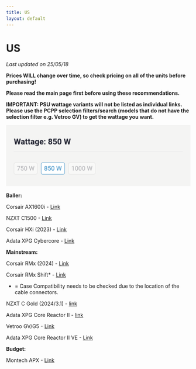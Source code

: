 ```yaml
---
title: US
layout: default
---
```


# US

*Last updated on 25/05/18*

**Prices WILL change over time, so check pricing on all of the units before purchasing!**

**Please read the main page first before using these recommendations.**

**IMPORTANT: PSU wattage variants will not be listed as individual links. Please use the PCPP selection filters/search (models that do not have the selection filter e.g. Vetroo GV) to get the wattage you want.**

![wattageselection](Screenshot_20250506-224510.png)

**Baller:**

Corsair AX1600i - [Link](https://pcpartpicker.com/product/cJbwrH/corsair-ax1600i-1600-w-80-titanium-certified-fully-modular-atx-power-supply-cp-9020087-na)

NZXT C1500 - [Link](https://pcpartpicker.com/product/RLZXsY/nzxt-c1500-1500-w-80-platinum-certified-fully-modular-atx-power-supply-pa-5p1bb-us)

Corsair HXi (2023) - [Link](https://pcpartpicker.com/product/fFbRsY/corsair-hx1500i-2023-1500-w-80-platinum-certified-fully-modular-atx-power-supply-cp-9020261-na)

Adata XPG Cybercore - [Link](https://pcpartpicker.com/product/FChv6h/adata-xpg-cybercore-ii-1300-w-80-platinum-certified-fully-modular-atx-power-supply-cybercoreii1300p-bkcus)

**Mainstream:**

Corsair RMx (2024) - [Link](https://pcpartpicker.com/product/vY4Zxr/corsair-rm850x-2024-850-w-fully-modular-atx-power-supply-cp-9020270-na)

Corsair RMx Shift* - [Link](https://pcpartpicker.com/product/bGJp99/corsair-rm750x-shift-750-w-80-gold-certified-fully-modular-side-interface-atx-power-supply-cp-9020251-na)

* = Case Compatibility needs to be checked due to the location of the cable connectors.

NZXT C Gold (2024/3.1) - [link](https://pcpartpicker.com/product/qDLdnQ/nzxt-c850-2024-850-w-80-gold-certified-fully-modular-atx-power-supply-pa-8g2bb-us)

Adata XPG Core Reactor II - [link](https://pcpartpicker.com/product/zfGhP6/adata-xpg-core-reactor-ii-750-w-80-gold-certified-fully-modular-atx-power-supply-corereactorii750g-bkcus)

Vetroo GV/G5 - [Link](https://pcpartpicker.com/product/zNzp99/vetroo-50315153244479-850-w-80-gold-certified-fully-modular-atx-power-supply-50315153244479)

Adata XPG Core Reactor II VE - [Link](https://pcpartpicker.com/product/dLTZxr/adata-xpg-core-reactor-ii-ve-750-w-80-gold-certified-fully-modular-atx-power-supply-corereactoriive750g-bkcus)

**Budget:**

Montech APX - [Link](https://pcpartpicker.com/product/hcbypg/montech-apx-650-w-80-certified-atx-power-supply-apx-650w)


